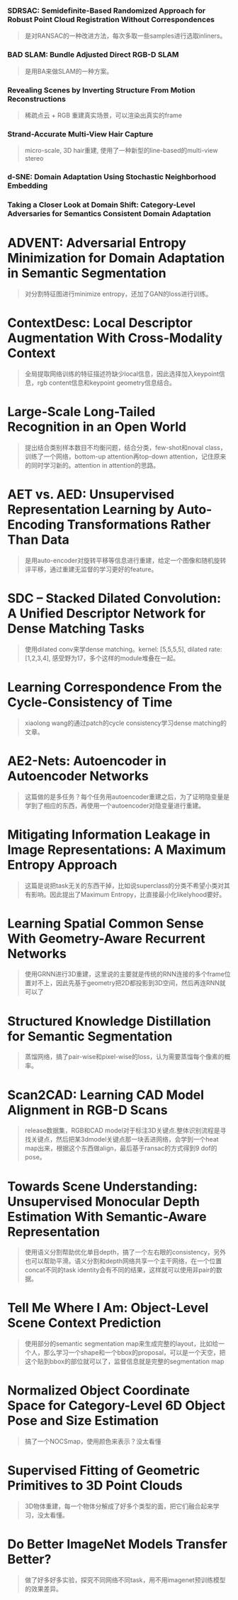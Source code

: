 ### SDRSAC: Semidefinite-Based Randomized Approach for Robust Point Cloud Registration Without Correspondences
> 是对RANSAC的一种改进方法，每次多取一些samples进行选取inliners。

### BAD SLAM: Bundle Adjusted Direct RGB-D SLAM
> 是用BA来做SLAM的一种方案。

### Revealing Scenes by Inverting Structure From Motion Reconstructions
> 稀疏点云 + RGB 重建真实场景，可以渲染出真实的frame

### Strand-Accurate Multi-View Hair Capture
> micro-scale, 3D hair重建, 使用了一种新型的line-based的multi-view stereo







### d-SNE: Domain Adaptation Using Stochastic Neighborhood Embedding
>

### Taking a Closer Look at Domain Shift: Category-Level Adversaries for Semantics Consistent Domain Adaptation
>

# ADVENT: Adversarial Entropy Minimization for Domain Adaptation in Semantic Segmentation
> 对分割特征图进行minimize entropy，还加了GAN的loss进行训练。

# ContextDesc: Local Descriptor Augmentation With Cross-Modality Context
> 全局提取网络训练的特征描述符缺少local信息，因此选择加入keypoint信息，rgb content信息和keypoint geometry信息结合。

# Large-Scale Long-Tailed Recognition in an Open World
> 提出结合类别样本数目不均衡问题，结合分类，few-shot和noval class，训练了一个网络，bottom-up attention再top-down attention，记住原来的同时学习新的。attention in attention的思路。

# AET vs. AED: Unsupervised Representation Learning by Auto-Encoding Transformations Rather Than Data
> 是用auto-encoder对旋转平移等信息进行重建，给定一个图像和随机旋转评平移，通过重建无监督的学习更好的feature。

# SDC – Stacked Dilated Convolution: A Unified Descriptor Network for Dense Matching Tasks
> 使用dilated conv来学dense matching。kernel: [5,5,5,5], dilated rate: [1,2,3,4], 感受野为17，多个这样的module堆叠在一起。

# Learning Correspondence From the Cycle-Consistency of Time
> xiaolong wang的通过patch的cycle consistency学习dense matching的文章。

# AE2-Nets: Autoencoder in Autoencoder Networks
> 这篇做的是多任务？每个任务用autoencoder重建之后，为了证明隐变量是学到了相应的东西，再使用一个autoencoder对隐变量进行重建。

# Mitigating Information Leakage in Image Representations: A Maximum Entropy Approach
> 这篇是说把task无关的东西干掉，比如说superclass的分类不希望小类对其有影响。因此提出了Maximum Entropy，比直接最小化likelyhood要好。

# Learning Spatial Common Sense With Geometry-Aware Recurrent Networks
> 使用GRNN进行3D重建，这里说的主要就是传统的RNN连接的多个frame位置对不上，因此先基于geometry把2D都投影到3D空间，然后再连RNN就可以了

# Structured Knowledge Distillation for Semantic Segmentation
> 蒸馏网络，搞了pair-wise和pixel-wise的loss，认为需要蒸馏每个像素的概率。

# Scan2CAD: Learning CAD Model Alignment in RGB-D Scans
> release数据集，RGB和CAD model对于标注3D关键点.整体识别流程是寻找关键点，然后把某3dmodel关键点那一块丢进网络，会学到一个heat map出来，根据这个东西做align，最后基于ransac的方式得到9 dof的pose。

# Towards Scene Understanding: Unsupervised Monocular Depth Estimation With Semantic-Aware Representation
> 使用语义分割帮助优化单目depth，搞了一个左右眼的consistency，另外也可以帮助平滑。语义分割和depth网络共享一个主干网络，在一个位置concat不同的task identity会有不同的结果，这样就可以使用非pair的数据。

# Tell Me Where I Am: Object-Level Scene Context Prediction
> 使用部分的semantic segmentation map来生成完整的layout，比如给一个人，那么学习一个shape和一个bbox的proposal，可以是一个天空，把这个贴到bbox的部位就可以了，监督信息就是完整的segmentation map

# Normalized Object Coordinate Space for Category-Level 6D Object Pose and Size Estimation
> 搞了一个NOCSmap，使用颜色来表示？没太看懂

# Supervised Fitting of Geometric Primitives to 3D Point Clouds
> 3D物体重建，每一个物体分解成了好多个类型的面，把它们融合起来学习，没太看懂。

# Do Better ImageNet Models Transfer Better?
> 做了好多好多实验，探究不同网络不同task，用不用imagenet预训练模型的效果差异。
